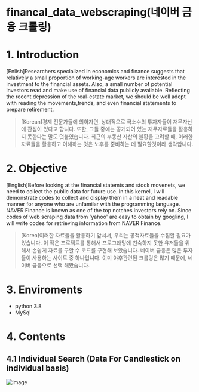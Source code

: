 # financal_data_webscraping(네이버 금융 크롤링)

# 1. Introduction 


[Enlish]Researchers specialized in economics and finance suggests that relatively a small proportion of working-age workers are interested in the investment to the financial assets. Also, a small number of potential investors read and make use of financial data publicly available.
Reflecting the recent depression of the real-estate market,  we should be well adept with reading the movements,trends, and even financial statements to  prepare  retirement.


>[Korean]경제 전문가들에 의하자면, 상대적으로 극소수의 투자자들이 재무자산에 관심이 있다고 합니다. 또한, 그들 중에는 공개되어 있는 재무자료들을 
>활용하지 못한다는 말도 덧붙였습니다. 최근의 부동산 자산의 불황을 고려할 때, 이러한 자료들을 활용하고 이해하는 것은 노후를 준비하는 데
>필요할것이라 생각합니다. 

# 2. Objective

[English]Before looking at the financial statemts and stock movenets, we need to collect the public data for future use. In this kernel, I will demonstrate codes to collect and display them in a neat and readable manner for anyone who are unfamilar with the programming language. NAVER Finance is known as  one of the top notches investors rely on. Since codes of web scraping data from 'yahoo'  are easy to obtain by googling, I will write codes for retrieving information from NAVER Finance.

>[Korea]이러한 자료들을 활용하기 앞서서, 우리는 공적자료들을 수집할 필요가 있습니다. 이 작은 프로젝트를 통해서 프로그래밍에 친숙하지 
>못한 유저들을 위해서 손쉽게 자료를 구할 수  코드를 구현해 보았습니다. 네이버 금융은 많은 투자들이 사용하는 사이트 중 하나입니다. 이미 야후관련된 크롤링은 
>많기 때문에, 네이버 금융으로 선택 해봤습니다.

# 3. Enviroments 
- python 3.8
- MySql 

# 4. Contents

## 4.1 Individual Search (Data For Candlestick on individual basis)

![image](https://user-images.githubusercontent.com/53164959/84439737-c1270d80-ac73-11ea-9bd4-fdb6282aabb8.png)




